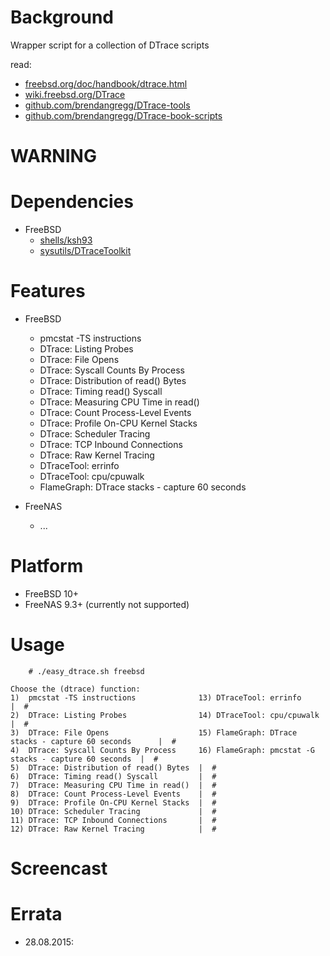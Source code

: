 
Background
==========
Wrapper script for a collection of DTrace scripts

read:
* [freebsd.org/doc/handbook/dtrace.html](https://www.freebsd.org/doc/handbook/dtrace.html)
* [wiki.freebsd.org/DTrace](https://wiki.freebsd.org/DTrace)
* [github.com/brendangregg/DTrace-tools](https://github.com/brendangregg/DTrace-tools)
* [github.com/brendangregg/DTrace-book-scripts](https://github.com/brendangregg/DTrace-book-scripts)

WARNING
=======

Dependencies
============
* FreeBSD
   * [shells/ksh93](https://www.freshports.org/shells/ksh93/)
   * [sysutils/DTraceToolkit](https://www.freshports.org/sysutils/DTraceToolkit/)

Features
========
* FreeBSD
  * pmcstat -TS instructions
  * DTrace: Listing Probes
  * DTrace: File Opens
  * DTrace: Syscall Counts By Process
  * DTrace: Distribution of read() Bytes
  * DTrace: Timing read() Syscall
  * DTrace: Measuring CPU Time in read()
  * DTrace: Count Process-Level Events
  * DTrace: Profile On-CPU Kernel Stacks
  * DTrace: Scheduler Tracing
  * DTrace: TCP Inbound Connections
  * DTrace: Raw Kernel Tracing
  * DTraceTool: errinfo
  * DTraceTool: cpu/cpuwalk
  * FlameGraph: DTrace stacks - capture 60 seconds

* FreeNAS
  * ...

Platform
========
* FreeBSD 10+
* FreeNAS 9.3+ (currently not supported)

Usage
=====
```
    # ./easy_dtrace.sh freebsd

Choose the (dtrace) function:
1)  pmcstat -TS instructions              13) DTraceTool: errinfo                                 |  #
2)  DTrace: Listing Probes                14) DTraceTool: cpu/cpuwalk                             |  #
3)  DTrace: File Opens                    15) FlameGraph: DTrace stacks - capture 60 seconds      |  #
4)  DTrace: Syscall Counts By Process     16) FlameGraph: pmcstat -G stacks - capture 60 seconds  |  #
5)  DTrace: Distribution of read() Bytes  |  #
6)  DTrace: Timing read() Syscall         |  #
7)  DTrace: Measuring CPU Time in read()  |  #
8)  DTrace: Count Process-Level Events    |  #
9)  DTrace: Profile On-CPU Kernel Stacks  |  #
10) DTrace: Scheduler Tracing             |  #
11) DTrace: TCP Inbound Connections       |  #
12) DTrace: Raw Kernel Tracing            |  #

```

Screencast
==========

Errata
======
* 28.08.2015:

